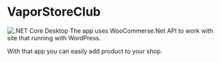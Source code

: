 # VaporStoreClub
![.NET Core Desktop](https://github.com/p1zza/VaporStoreClub/workflows/.NET%20Core%20Desktop/badge.svg)
The app uses WooCommerse.Net API to work with site that running with WordPress.

With that app you can easily add product to your shop.
